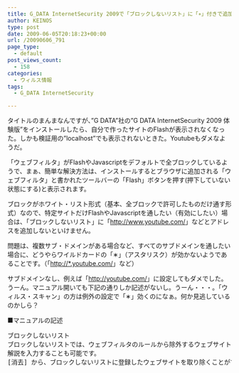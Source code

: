 ```yaml
---
title: G_DATA InternetSecurity 2009で「ブロックしないリスト」に「∗」付きで追加しても有効にならない
author: KEINOS
type: post
date: 2009-06-05T20:18:23+00:00
url: /20090606_791
page_type:
  - default
post_views_count:
  - 158
categories:
  - ウィルス情報
tags:
  - G_DATA InternetSecurity

---
```

<div class="section">
  <p>
    タイトルのまんまなんですが、&#8221;G DATA&#8221;社の&#8221;G DATA InternetSecurity 2009 体験版&#8221;をインストールしたら、自分で作ったサイトのFlashが表示されなくなった。しかも検証用の&#8221;localhost&#8221;でも表示されないときた。Youtubeもダメなようだ。
  </p>
  
  <p>
    「ウェブフィルタ」がFlashやJavascriptをデフォルトで全ブロックしているようで、まぁ、簡単な解決方法は、インストールするとブラウザに追加される「ウェブフィルタ」と書かれたツールバーの「Flash」ボタンを押す(押下していない状態にする)と表示されます。
  </p>
  
  <p>
    ブロックがホワイト・リスト形式（基本、全ブロックで許可したものだけ通す形式）なので、特定サイトだけFlashやJavascriptを通したい（有効にしたい）場合は、「ブロックしないリスト」に「<a href="http://www.youtube.com/" target="_blank">http://www.youtube.com/</a>」などとアドレスを追加しないといけません。
  </p>
  
  <p>
    問題は、複数サブ・ドメインがある場合など、すべてのサブドメインを通したい場合に、どうやらワイルドカードの「∗」（アスタリスク）が効かないようであることです。（「<a href="http://*.youtube.com/" target="_blank">http://*.youtube.com/</a>」など）
  </p>
  
  <p>
    サブドメインなし、例えば「<a href="http://youtube.com/" target="_blank">http://youtube.com/</a>」に設定してもダメでした。うーん。マニュアル開いても下記の通りしか記述がないし。うーん・・・。「ウィルス・スキャン」の方は例外の設定で「∗」効くのになぁ。何か見逃しているのかしら？
  </p>
  
  <p>
    ■マニュアルの記述
  </p>
  
  <pre>ブロックしないリスト
ブロックしないリストでは、ウェブフィルタのルールから除外するウェブサイトを保存します。[ 新規作成] をクリックすると、リストに新しいサイトを追加します。
解説を入力することも可能です。
[消去] から、ブロックしないリストに登録したウェブサイトを取り除くことができます。
</pre>
</div>